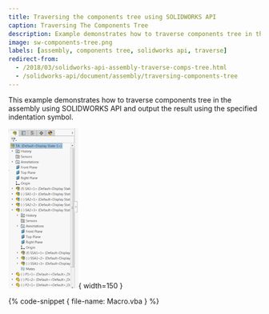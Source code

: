 ```yaml
---
title: Traversing the components tree using SOLIDWORKS API
caption: Traversing The Components Tree
description: Example demonstrates how to traverse components tree in the assembly and output the result using the specified indentation symbol
image: sw-components-tree.png
labels: [assembly, components tree, solidworks api, traverse]
redirect-from:
  - /2018/03/solidworks-api-assembly-traverse-comps-tree.html
  - /solidworks-api/document/assembly/traversing-components-tree
---
```

This example demonstrates how to traverse components tree in the assembly using SOLIDWORKS API and output the result using the specified indentation symbol.

![Components Tree](sw-components-tree.png){ width=150 }

{% code-snippet { file-name: Macro.vba } %}
